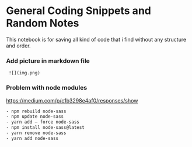 # General Coding Snippets and Random Notes
This notebook is for saving all kind of code that i find without any structure and order.

### Add picture in markdown file
```
 ![](img.png)
 ```
### Problem with node modules
https://medium.com/p/c1b3298e4af0/responses/show

```bash
- npm rebuild node-sass
- npm update node-sass
- yarn add — force node-sass
- npm install node-sass@latest
- yarn remove node-sass 
- yarn add node-sass

